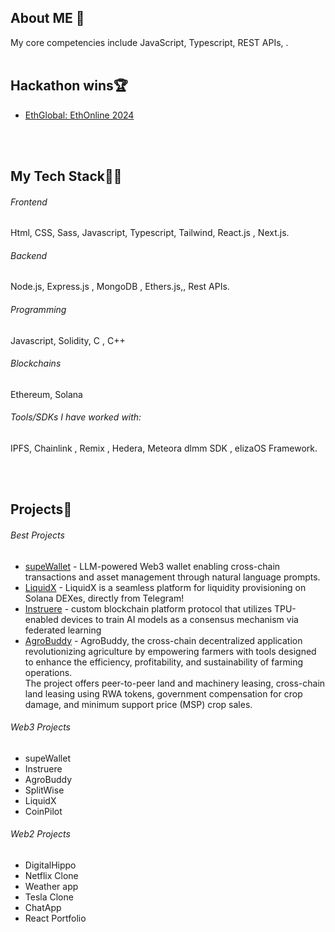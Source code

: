 ## About ME 💬
My core competencies include JavaScript, Typescript, REST APIs, . 
</br>
</br>

## Hackathon wins🏆
- [EthGlobal: EthOnline 2024](https://ethglobal.com/showcase/supewallet-4deag) </br>
</br>
</br>

## My Tech Stack👨‍💻

###### Frontend
Html, CSS, Sass, Javascript, Typescript, Tailwind, React.js , Next.js.

###### Backend
Node.js, Express.js , MongoDB , Ethers.js,, Rest APIs.

###### Programming
Javascript, Solidity, C , C++

###### Blockchains
Ethereum, Solana

###### Tools/SDKs I have worked with:
IPFS, Chainlink , Remix , Hedera, Meteora dlmm SDK , elizaOS Framework.



</br>
</br>

## Projects🌱

###### Best Projects
- [supeWallet](https://github.com/a-sahil/supeWallet) - LLM-powered Web3 wallet enabling cross-chain transactions and asset management through natural language prompts. </br>
- [LiquidX](https://github.com/a-sahil/LiquidX) -  LiquidX is a seamless platform for liquidity provisioning on Solana DEXes, directly from Telegram! </br>
- [Instruere](https://github.com/a-sahil/instruere-APTOS) -  custom blockchain platform protocol that utilizes TPU-enabled devices to train AI models as a consensus mechanism via
federated learning </br>
- [AgroBuddy](https://github.com/a-sahil/agroBuddy) - AgroBuddy, the cross-chain decentralized application revolutionizing agriculture by empowering farmers with tools designed to enhance the efficiency, profitability, and sustainability of farming operations.</br> 
The project offers peer-to-peer land and machinery leasing, cross-chain land leasing using RWA tokens, government compensation for crop damage, and minimum support price (MSP) crop sales.


###### Web3 Projects
- supeWallet </br>
- Instruere </br>
- AgroBuddy </br>
- SplitWise </br>
- LiquidX </br>
- CoinPilot </br>


###### Web2 Projects
- DigitalHippo </br>
- Netflix Clone </br>
- Weather app </br>
- Tesla Clone </br>
- ChatApp </br>
- React Portfolio </br>
</br>
</br>
